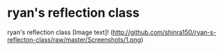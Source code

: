 # ryan's reflection class
 ryan's reflection class
[Image text]!
(http://github.com/shinra150/ryan-s-reflecton-class/raw/master/Screenshots/1.png)
